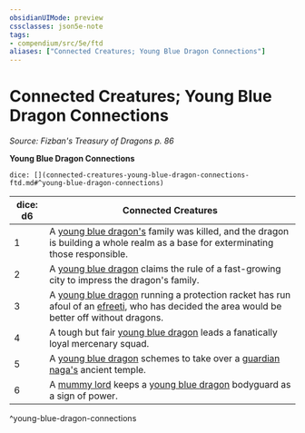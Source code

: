 ```yaml
---
obsidianUIMode: preview
cssclasses: json5e-note
tags:
- compendium/src/5e/ftd
aliases: ["Connected Creatures; Young Blue Dragon Connections"]
---
```

# Connected Creatures; Young Blue Dragon Connections
*Source: Fizban's Treasury of Dragons p. 86* 

**Young Blue Dragon Connections**

`dice: [](connected-creatures-young-blue-dragon-connections-ftd.md#^young-blue-dragon-connections)`

| dice: d6 | Connected Creatures |
|----------|---------------------|
| 1 | A [young blue dragon's](5E2014官方资源/bestiary/dragon/young-blue-dragon.md) family was killed, and the dragon is building a whole realm as a base for exterminating those responsible. |
| 2 | A [young blue dragon](5E2014官方资源/bestiary/dragon/young-blue-dragon.md) claims the rule of a fast-growing city to impress the dragon's family. |
| 3 | A [young blue dragon](5E2014官方资源/bestiary/dragon/young-blue-dragon.md) running a protection racket has run afoul of an [efreeti](5E2014官方资源/bestiary/elemental/efreeti.md), who has decided the area would be better off without dragons. |
| 4 | A tough but fair [young blue dragon](5E2014官方资源/bestiary/dragon/young-blue-dragon.md) leads a fanatically loyal mercenary squad. |
| 5 | A [young blue dragon](5E2014官方资源/bestiary/dragon/young-blue-dragon.md) schemes to take over a [guardian naga's](5E2014官方资源/bestiary/monstrosity/guardian-naga.md) ancient temple. |
| 6 | A [mummy lord](5E2014官方资源/bestiary/undead/mummy-lord.md) keeps a [young blue dragon](5E2014官方资源/bestiary/dragon/young-blue-dragon.md) bodyguard as a sign of power. |
^young-blue-dragon-connections